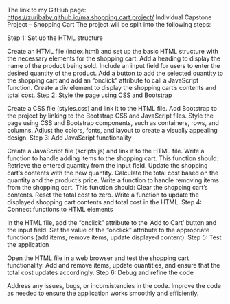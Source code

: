 The link to my GitHub page: https://zuribaby.github.io/ma.shopping.cart.project/
Individual Capstone Project – Shopping Cart
The project will be split into the following steps:

Step 1: Set up the HTML structure

Create an HTML file (index.html) and set up the basic HTML structure with the necessary elements for the shopping cart.
Add a heading to display the name of the product being sold.
Include an input field for users to enter the desired quantity of the product.
Add a button to add the selected quantity to the shopping cart and add an “onclick” attribute to call a JavaScript function.
Create a div element to display the shopping cart’s contents and total cost.
Step 2: Style the page using CSS and Bootstrap

Create a CSS file (styles.css) and link it to the HTML file.
Add Bootstrap to the project by linking to the Bootstrap CSS and JavaScript files.
Style the page using CSS and Bootstrap components, such as containers, rows, and columns. Adjust the colors, fonts, and layout to create a visually appealing design.
Step 3: Add JavaScript functionality

Create a JavaScript file (scripts.js) and link it to the HTML file.
Write a function to handle adding items to the shopping cart. This function should:
Retrieve the entered quantity from the input field.
Update the shopping cart’s contents with the new quantity.
Calculate the total cost based on the quantity and the product’s price.
Write a function to handle removing items from the shopping cart. This function should:
Clear the shopping cart’s contents.
Reset the total cost to zero.
Write a function to update the displayed shopping cart contents and total cost in the HTML.
Step 4: Connect functions to HTML elements

In the HTML file, add the “onclick” attribute to the ‘Add to Cart’ button and the input field.
Set the value of the “onclick” attribute to the appropriate functions (add items, remove items, update displayed content).
Step 5: Test the application

Open the HTML file in a web browser and test the shopping cart functionality.
Add and remove items, update quantities, and ensure that the total cost updates accordingly.
Step 6: Debug and refine the code

Address any issues, bugs, or inconsistencies in the code.
Improve the code as needed to ensure the application works smoothly and efficiently.
